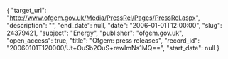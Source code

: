 {
  "target_url": "http://www.ofgem.gov.uk/Media/PressRel/Pages/PressRel.aspx", 
  "description": "", 
  "end_date": null, 
  "date": "2006-01-01T12:00:00", 
  "slug": 24379421, 
  "subject": "Energy", 
  "publisher": "ofgem.gov.uk", 
  "open_access": true, 
  "title": "Ofgem: press releases", 
  "record_id": "20060101T120000/Ut+OuSb2OuS+rewImNs1MQ==", 
  "start_date": null
}

